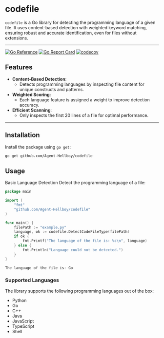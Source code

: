 # codefile

`codefile` is a Go library for detecting the programming language of a given file. It uses content-based detection with weighted keyword matching, ensuring robust and accurate identification, even for files without extensions.

---

[![Go Reference](https://pkg.go.dev/badge/github.com/Agent-Hellboy/codefile.svg)](https://pkg.go.dev/github.com/Agent-Hellboy/codefile)
[![Go Report Card](https://goreportcard.com/badge/github.com/Agent-Hellboy/codefile)](https://goreportcard.com/report/github.com/Agent-Hellboy/codefile)
[![codecov](https://codecov.io/gh/Agent-Hellboy/codefile/branch/main/graph/badge.svg)](https://codecov.io/gh/Agent-Hellboy/codefile)

## Features

- **Content-Based Detection**: 
  - Detects programming languages by inspecting file content for unique constructs and patterns.
- **Weighted Scoring**: 
  - Each language feature is assigned a weight to improve detection accuracy.
- **Efficient Scanning**:
  - Only inspects the first 20 lines of a file for optimal performance.

---

## Installation

Install the package using `go get`:

```bash
go get github.com/Agent-Hellboy/codefile
```

## Usage
Basic Language Detection
Detect the programming language of a file:

```go
package main

import (
	"fmt"
	"github.com/Agent-Hellboy/codefile"
)

func main() {
	filePath := "example.py"
	language, ok := codefile.DetectCodeFileType(filePath)
	if ok {
		fmt.Printf("The language of the file is: %s\n", language)
	} else {
		fmt.Println("Language could not be detected.")
	}
}

The language of the file is: Go
```

### Supported Languages
The library supports the following programming languages out of the box:

- Python
- Go
- C++
- Java
- JavaScript
- TypeScript
- Shell
